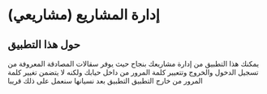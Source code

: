 # إدارة المشاريع (مشاريعي)

## حول هذا التطبيق
يمكنك هذا التطبيق من إدارة مشاريعك بنجاح حيث يوفر سقالات المصادقة المعروفة من تسجيل الدخول والخروج وتتعيير كلمة المرور من داخل حيابك ولكنه لا يتضمن تغيير كلمة المرور من  خارج التطبيق التطبيق بعد نسيانها سنعمل على ذلك قريبا